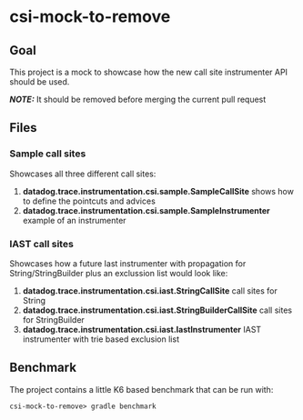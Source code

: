 # csi-mock-to-remove

## Goal
This project is a mock to showcase how the new call site instrumenter API should be used.

**_NOTE:_** It should be removed before merging the current pull request

## Files

### Sample call sites
Showcases all three different call sites:
1. **datadog.trace.instrumentation.csi.sample.SampleCallSite** shows how to define the pointcuts and advices
2. **datadog.trace.instrumentation.csi.sample.SampleInstrumenter** example of an instrumenter

### IAST call sites
Showcases how a future Iast instrumenter with propagation for String/StringBuilder plus an exclussion list would look like:
1. **datadog.trace.instrumentation.csi.iast.StringCallSite** call sites for String
2. **datadog.trace.instrumentation.csi.iast.StringBuilderCallSite** call sites for StringBuilder
2. **datadog.trace.instrumentation.csi.iast.IastInstrumenter** IAST instrumenter with trie based exclusion list

## Benchmark

The project contains a little K6 based benchmark that can be run with:
```
csi-mock-to-remove> gradle benchmark
```
